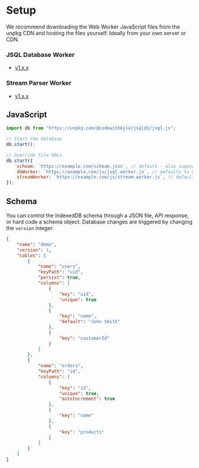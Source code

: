 # Setup

We recommend downloading the Web Worker JavaScript files from the unpkg CDN and hosting the files yourself. Ideally from your own server or CDN.

### JSQL Database Worker

- [v1.x.x](https://unpkg.com/@codewithkyle/jsql@1/jsql.worker.js)

### Stream Parser Worker

- [v1.x.x](https://unpkg.com/@codewithkyle/jsql@1/stream.worker.js)

## JavaScript

```javascript
import db from "https://unpkg.com/@codewithkyle/jsql@1/jsql.js";

// Start the database
db.start();

// Override file URLs
db.start({
    scheam: `https://example.com/scheam.json`, // default - also supports an object
    dbWorker: `https://example.com/js/jsql.worker.js`, // defaults to CDN
    streamWorker: `https://example.com/js/stream.worker.js`, // defaults to CDN
});
```

## Schema

You can control the IndexedDB schema through a JSON file, API response, or hard code a schema object. Database changes are triggered by changing the `version` integer.

```json
{
    "name": "demo",
    "version": 1,
    "tables": [
        {
            "name": "users",
            "keyPath": "uid",
            "persist": true,
            "columns": [
                {
                    "key": "uid",
                    "unique": true
                },
                {
                    "key": "name",
                    "default": "John Smith"
                },
                {
                    "key": "customerId"
                }
            ]
        },
        {
            "name": "orders",
            "keyPath": "id",
            "columns": [
                {
                    "key": "id",
                    "unique": true,
                    "autoIncrement": true
                },
                {
                    "key": "name"
                },
                {
                    "key": "products"
                }
            ]
        }
    ]
}
```